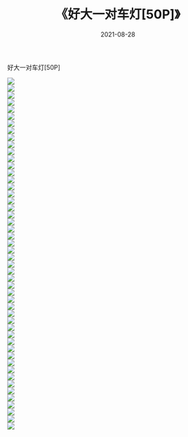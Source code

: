 ﻿---
layout: post
title:  《好大一对车灯[50P]》
date:   2021-08-28
img: http://pic.660000.xyz/1:/性感/2021/好大一对车灯[50P]/000.jpg
categories: [美女, 清纯, 唯美]
---

好大一对车灯[50P]

  ![](http://pic.660000.xyz/1:/性感/2021/好大一对车灯[50P]/001.jpg) <br> ![](http://pic.660000.xyz/1:/性感/2021/好大一对车灯[50P]/002.jpg) <br> ![](http://pic.660000.xyz/1:/性感/2021/好大一对车灯[50P]/003.jpg) <br> ![](http://pic.660000.xyz/1:/性感/2021/好大一对车灯[50P]/004.jpg) <br> ![](http://pic.660000.xyz/1:/性感/2021/好大一对车灯[50P]/005.jpg) <br> ![](http://pic.660000.xyz/1:/性感/2021/好大一对车灯[50P]/006.jpg) <br> ![](http://pic.660000.xyz/1:/性感/2021/好大一对车灯[50P]/007.jpg) <br> ![](http://pic.660000.xyz/1:/性感/2021/好大一对车灯[50P]/008.jpg) <br> ![](http://pic.660000.xyz/1:/性感/2021/好大一对车灯[50P]/009.jpg) <br> ![](http://pic.660000.xyz/1:/性感/2021/好大一对车灯[50P]/010.jpg) <br> ![](http://pic.660000.xyz/1:/性感/2021/好大一对车灯[50P]/011.jpg) <br> ![](http://pic.660000.xyz/1:/性感/2021/好大一对车灯[50P]/012.jpg) <br> ![](http://pic.660000.xyz/1:/性感/2021/好大一对车灯[50P]/013.jpg) <br> ![](http://pic.660000.xyz/1:/性感/2021/好大一对车灯[50P]/014.jpg) <br> ![](http://pic.660000.xyz/1:/性感/2021/好大一对车灯[50P]/015.jpg) <br> ![](http://pic.660000.xyz/1:/性感/2021/好大一对车灯[50P]/016.jpg) <br> ![](http://pic.660000.xyz/1:/性感/2021/好大一对车灯[50P]/017.jpg) <br> ![](http://pic.660000.xyz/1:/性感/2021/好大一对车灯[50P]/018.jpg) <br> ![](http://pic.660000.xyz/1:/性感/2021/好大一对车灯[50P]/019.jpg) <br> ![](http://pic.660000.xyz/1:/性感/2021/好大一对车灯[50P]/020.jpg) <br> ![](http://pic.660000.xyz/1:/性感/2021/好大一对车灯[50P]/021.jpg) <br> ![](http://pic.660000.xyz/1:/性感/2021/好大一对车灯[50P]/022.jpg) <br> ![](http://pic.660000.xyz/1:/性感/2021/好大一对车灯[50P]/023.jpg) <br> ![](http://pic.660000.xyz/1:/性感/2021/好大一对车灯[50P]/024.jpg) <br> ![](http://pic.660000.xyz/1:/性感/2021/好大一对车灯[50P]/025.jpg) <br> ![](http://pic.660000.xyz/1:/性感/2021/好大一对车灯[50P]/026.jpg) <br> ![](http://pic.660000.xyz/1:/性感/2021/好大一对车灯[50P]/027.jpg) <br> ![](http://pic.660000.xyz/1:/性感/2021/好大一对车灯[50P]/028.jpg) <br> ![](http://pic.660000.xyz/1:/性感/2021/好大一对车灯[50P]/029.jpg) <br> ![](http://pic.660000.xyz/1:/性感/2021/好大一对车灯[50P]/030.jpg) <br> ![](http://pic.660000.xyz/1:/性感/2021/好大一对车灯[50P]/031.jpg) <br> ![](http://pic.660000.xyz/1:/性感/2021/好大一对车灯[50P]/032.jpg) <br> ![](http://pic.660000.xyz/1:/性感/2021/好大一对车灯[50P]/033.jpg) <br> ![](http://pic.660000.xyz/1:/性感/2021/好大一对车灯[50P]/034.jpg) <br> ![](http://pic.660000.xyz/1:/性感/2021/好大一对车灯[50P]/035.jpg) <br> ![](http://pic.660000.xyz/1:/性感/2021/好大一对车灯[50P]/036.jpg) <br> ![](http://pic.660000.xyz/1:/性感/2021/好大一对车灯[50P]/037.jpg) <br> ![](http://pic.660000.xyz/1:/性感/2021/好大一对车灯[50P]/038.jpg) <br> ![](http://pic.660000.xyz/1:/性感/2021/好大一对车灯[50P]/039.jpg) <br> ![](http://pic.660000.xyz/1:/性感/2021/好大一对车灯[50P]/040.jpg) <br> ![](http://pic.660000.xyz/1:/性感/2021/好大一对车灯[50P]/041.jpg) <br> ![](http://pic.660000.xyz/1:/性感/2021/好大一对车灯[50P]/042.jpg) <br> ![](http://pic.660000.xyz/1:/性感/2021/好大一对车灯[50P]/043.jpg) <br> ![](http://pic.660000.xyz/1:/性感/2021/好大一对车灯[50P]/044.jpg) <br> ![](http://pic.660000.xyz/1:/性感/2021/好大一对车灯[50P]/045.jpg) <br> ![](http://pic.660000.xyz/1:/性感/2021/好大一对车灯[50P]/046.jpg) <br> ![](http://pic.660000.xyz/1:/性感/2021/好大一对车灯[50P]/047.jpg) <br> ![](http://pic.660000.xyz/1:/性感/2021/好大一对车灯[50P]/048.jpg) <br> ![](http://pic.660000.xyz/1:/性感/2021/好大一对车灯[50P]/049.jpg) <br> ![](http://pic.660000.xyz/1:/性感/2021/好大一对车灯[50P]/050.jpg) <br>